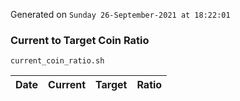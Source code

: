Generated on `Sunday 26-September-2021 at 18:22:01`

### Current to Target Coin Ratio
`current_coin_ratio.sh`

Date|Current|Target|Ratio
---|---|---|---
